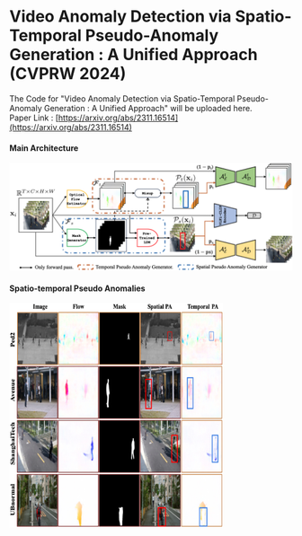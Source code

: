 # Video Anomaly Detection via Spatio-Temporal Pseudo-Anomaly Generation : A Unified Approach (CVPRW 2024)
The Code for "Video Anomaly Detection via Spatio-Temporal Pseudo-Anomaly Generation : A Unified Approach" will be uploaded here.  
Paper Link : [https://arxiv.org/abs/2311.16514](https://arxiv.org/abs/2311.16514)

#### Main Architecture
![Architecture](./figs/main_figure.png) 

#### Spatio-temporal Pseudo Anomalies
<img src="./figs/pseudo_anomalies.png" alt="Pseudo Anomalies" width="380" height="400">
